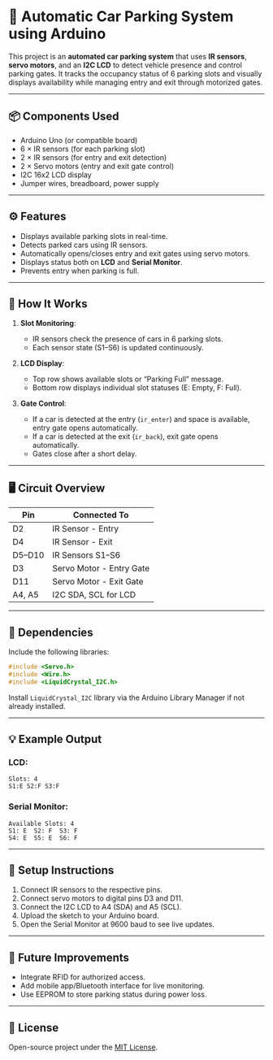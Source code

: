 # 🚗 Automatic Car Parking System using Arduino

This project is an **automated car parking system** that uses **IR sensors**, **servo motors**, and an **I2C LCD** to detect vehicle presence and control parking gates. It tracks the occupancy status of 6 parking slots and visually displays availability while managing entry and exit through motorized gates.

---

## 📦 Components Used

- Arduino Uno (or compatible board)  
- 6 × IR sensors (for each parking slot)  
- 2 × IR sensors (for entry and exit detection)  
- 2 × Servo motors (entry and exit gate control)  
- I2C 16x2 LCD display  
- Jumper wires, breadboard, power supply

---

## ⚙️ Features

- Displays available parking slots in real-time.
- Detects parked cars using IR sensors.
- Automatically opens/closes entry and exit gates using servo motors.
- Displays status both on **LCD** and **Serial Monitor**.
- Prevents entry when parking is full.

---

## 🧠 How It Works

1. **Slot Monitoring**:  
   - IR sensors check the presence of cars in 6 parking slots.  
   - Each sensor state (S1–S6) is updated continuously.

2. **LCD Display**:  
   - Top row shows available slots or “Parking Full” message.  
   - Bottom row displays individual slot statuses (E: Empty, F: Full).

3. **Gate Control**:  
   - If a car is detected at the entry (`ir_enter`) and space is available, entry gate opens automatically.  
   - If a car is detected at the exit (`ir_back`), exit gate opens automatically.  
   - Gates close after a short delay.

---

## 🖥️ Circuit Overview

| Pin       | Connected To      |
|-----------|-------------------|
| D2        | IR Sensor - Entry |
| D4        | IR Sensor - Exit  |
| D5–D10    | IR Sensors S1–S6  |
| D3        | Servo Motor - Entry Gate |
| D11       | Servo Motor - Exit Gate |
| A4, A5    | I2C SDA, SCL for LCD |

---

## 📜 Dependencies

Include the following libraries:

```cpp
#include <Servo.h>
#include <Wire.h>
#include <LiquidCrystal_I2C.h>
```

Install `LiquidCrystal_I2C` library via the Arduino Library Manager if not already installed.

---

## 💡 Example Output

### LCD:
```
Slots: 4
S1:E S2:F S3:F
```

### Serial Monitor:
```
Available Slots: 4
S1: E  S2: F  S3: F
S4: E  S5: E  S6: F
```

---

## 🔧 Setup Instructions

1. Connect IR sensors to the respective pins.
2. Connect servo motors to digital pins D3 and D11.
3. Connect the I2C LCD to A4 (SDA) and A5 (SCL).
4. Upload the sketch to your Arduino board.
5. Open the Serial Monitor at 9600 baud to see live updates.

---

## 🧪 Future Improvements

- Integrate RFID for authorized access.
- Add mobile app/Bluetooth interface for live monitoring.
- Use EEPROM to store parking status during power loss.

---

## 📄 License

Open-source project under the [MIT License](LICENSE).
